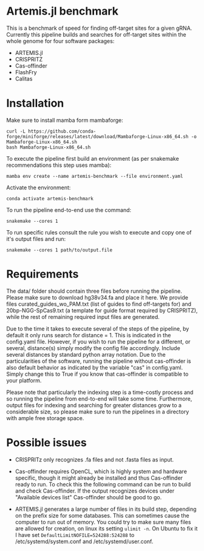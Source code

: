 # Artemis.jl benchmark

This is a benchmark of speed for finding off-target sites for a given gRNA.
Currently this pipeline builds and searches for off-target sites within the whole genome for four software packages: 

* ARTEMIS.jl
* CRISPRITZ
* Cas-offinder
* FlashFry
* Calitas

# Installation 

Make sure to install mamba form mambaforge:

```
curl -L https://github.com/conda-forge/miniforge/releases/latest/download/Mambaforge-Linux-x86_64.sh -o Mambaforge-Linux-x86_64.sh
bash Mambaforge-Linux-x86_64.sh
```

To execute the pipeline first build an environment (as per snakemake recommendations this step uses mamba):

`mamba env create --name artemis-benchmark --file environment.yaml`

Activate the environment:

`conda activate artemis-benchmark`

To run the pipeline end-to-end use the command:

`snakemake --cores 1`

To run specific rules consult the rule you wish to execute and copy one of it's output files and run:

`snakemake --cores 1 path/to/output.file`

# Requirements

The data/ folder should contain three files before running the pipeline. Please make sure to download hg38v34.fa and place it here. We provide files curated_guides_wo_PAM.txt (list of guides to find off-targets for) and 20bp-NGG-SpCas9.txt (a template for guide format required by CRISPRITZ), while the rest of remaining required input files are generated. 

Due to the time it takes to execute several of the steps of the pipeline, by default it only runs search for distance = 1. This is indicated in the config.yaml file. However, if you wish to run the pipeline for a different, or several, distance(s) simply modify the config file accordingly. Include several distances by standard python array notation. Due to the particularities of the software, running the pipeline without cas-offinder is also default behavior as indicated by the variable "cas" in config.yaml. Simply change this to True if you know that cas-offinder is compatible to your platform. 

Please note that particularly the indexing step is a time-costly process and so running the pipeline from end-to-end will take some time. Furthermore, output files for indexing and searching for greater distances grow to a considerable size, so please make sure to run the pipelines in a directory with ample free storage space. 


# Possible issues

* CRISPRITz only recognizes .fa files and not .fasta files as input.

* Cas-offinder requires OpenCL, which is highly system and hardware specific, though it might already be installed and thus Cas-offinder ready to run. To check this the following command can be run to build and check Cas-offinder. If the output recognizes devices under "Available devices list" Cas-offinder should be good to go. 

* ARTEMIS.jl generates a large number of files in its build step, depending on the prefix size for some databases. This can sometimes cause the computer to run out of memory. You could try to make sure many files are allowed for creation, on linux its setting `ulimit -n`.
On Ubuntu to fix it I have set `DefaultLimitNOFILE=524288:524288` to /etc/systemd/system.conf and /etc/systemd/user.conf.